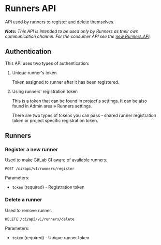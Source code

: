 # Runners API

API used by runners to register and delete themselves.

_**Note:** This API is intended to be used only by Runners as their own
communication channel. For the consumer API see the
[new Runners API](../../api/runners.md)._

## Authentication

This API uses two types of authentication:

1.   Unique runner's token

     Token assigned to runner after it has been registered.

2.   Using runners' registration token

     This is a token that can be found in project's settings.
     It can be also found in Admin area &raquo; Runners settings.

     There are two types of tokens you can pass - shared runner registration
     token or project specific registration token.

## Runners

### Register a new runner

Used to make GitLab CI aware of available runners.

    POST /ci/api/v1/runners/register

Parameters:

  * `token` (required) - Registration token


### Delete a runner

Used to remove runner.

    DELETE /ci/api/v1/runners/delete

Parameters:

  * `token` (required) - Unique runner token
